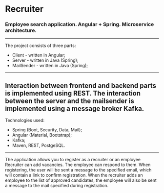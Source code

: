 # Recruiter
### Employee search application. Angular + Spring. Microservice architecture.
---
The project consists of three parts:
- Client - written in Angular;
- Server - written in Java (Spring);
- MailSender - written in Java (Spring);
---
Interaction between frontend and backend parts is implemented using REST.
The interaction between the server and the mailsender is implemented using a message broker Kafka.
---
Technologies used:
- Spring (Boot, Security, Data, Mail);
- Angular (Material, Bootstrap);
- Kafka;
- Maven, REST, PostgeSQL.
---
The application allows you to register as a recruiter or an employee Recruiter can add vacancies. The employee can respond to them. When registering, the user will be sent a message to the specified email, which will contain a link to confirm registration. When the recruiter adds an employee to the list of approved candidates, the employee will also be sent a message to the mail specified during registration.
